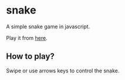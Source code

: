 # snake
A simple snake game in javascript.

Play it from [here](https://akshy3.github.io/snake/). 

## How to play?
Swipe or use arrows keys to control the snake. 
